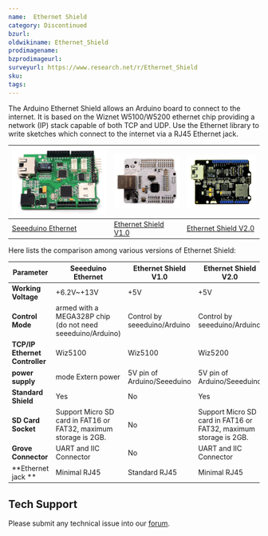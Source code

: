 ```yaml
---
name:  Ethernet Shield‏‎
category: Discontinued
bzurl:
oldwikiname: Ethernet_Shield‏‎
prodimagename:
bzprodimageurl:
surveyurl: https://www.research.net/r/Ethernet_Shield
sku:
tags:
---
```


The Arduino Ethernet Shield allows an Arduino board to connect to the internet. It is based on the Wiznet W5100/W5200 ethernet chip providing a network (IP) stack capable of both TCP and UDP. Use the Ethernet library to write sketches which connect to the internet via a RJ45 Ethernet jack.

|![](https://github.com/SeeedDocument/Ethernet_Shield/raw/master/img/Seeeduino_ethernet-2.jpg)|![](https://github.com/SeeedDocument/Ethernet_Shield/raw/master/img/Ethernet_01.jpg)|![](https://github.com/SeeedDocument/Ethernet_Shield/raw/master/img/W5200_Ethernet_Shield.jpg)|
|---|---|---|
|[Seeeduino Ethernet](https://seeeddoc.github.io/Seeeduino_Ethernet/) |[Ethernet Shield V1.0](https://seeeddoc.github.io/Ethernet_Shield_V1.0/) |[Ethernet Shield V2.0](https://seeeddoc.github.io/Ethernet_Shield_V2.0/)|

Here lists the comparison among various versions of Ethernet Shield:

 |Parameter|Seeeduino Ethernet|Ethernet Shield V1.0|Ethernet Shield V2.0|
 |---|---|---|---|
 |**Working Voltage**|+6.2V~+13V|+5V|+5V|
| **Control Mode**|armed with a MEGA328P chip (do not need seeeduino/Arduino) |Control by seeeduino/Arduino|Control by seeeduino/Arduino|
|**TCP/IP Ethernet Controller**|	Wiz5100|	Wiz5100	|Wiz5200|
|**power supply**| mode	Extern power|	5V pin of Arduino/Seeeduino|	5V pin of Arduino/Seeeduino|
|**Standard Shield**	|Yes|	No	|Yes|
|**SD Card Socket**	|Support Micro SD card in FAT16 or FAT32, maximum storage is 2GB.	|No|	Support Micro SD card in FAT16 or FAT32, maximum storage is 2GB.|
|**Grove Connector**	|UART and IIC Connector	|No|	UART and IIC Connector|
|**Ethernet jack	**|Minimal RJ45	|Standard RJ45	|Minimal RJ45|

## Tech Support
Please submit any technical issue into our [forum](http://forum.seeedstudio.com/). 